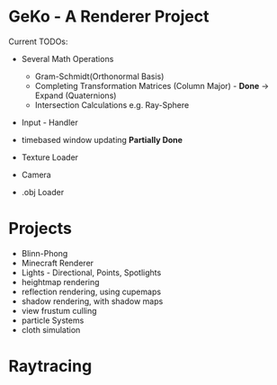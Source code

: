 # GeKo - A Renderer Project #

Current TODOs:

* Several Math Operations
    * Gram-Schmidt(Orthonormal Basis)
    * Completing Transformation Matrices (Column Major) - **Done** -> Expand (Quaternions)
    * Intersection Calculations e.g. Ray-Sphere
  
* Input - Handler
* timebased window updating **Partially Done**
* Texture Loader
* Camera 
* .obj Loader

# Projects # 

* Blinn-Phong
* Minecraft Renderer
* Lights - Directional, Points, Spotlights
* heightmap rendering
* reflection rendering, using cupemaps
* shadow rendering, with shadow maps
* view frustum culling
* particle Systems
* cloth simulation

# Raytracing #
